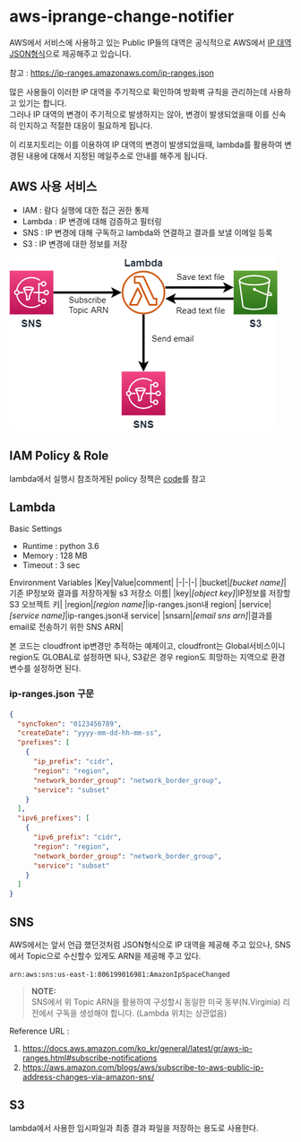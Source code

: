# aws-iprange-change-notifier

AWS에서 서비스에 사용하고 있는 Public IP들의 대역은 공식적으로 AWS에서 [IP 대역 JSON형식](https://ip-ranges.amazonaws.com/ip-ranges.json)으로 제공해주고 있습니다.  

참고 : https://ip-ranges.amazonaws.com/ip-ranges.json

많은 사용들이 이러한 IP 대역을 주기적으로 확인하여 방화벽 규칙을 관리하는데 사용하고 있기는 합니다.\
그러나 IP 대역의 변경이 주기적으로 발생하지는 않아, 변경이 발생되었을때 이를 신속히 인지하고 적절한 대응이 필요하게 됩니다.

이 리포지토리는 이를 이용하여 IP 대역의 변경이 발생되었을때, lambda를 활용하여 변경된 내용에 대해서 지정된 메일주소로 안내를 해주게 됩니다.

## AWS 사용 서비스
* IAM : 람다 실행에 대한 접근 권한 통제
* Lambda : IP 변경에 대해 검증하고 필터링
* SNS : IP 변경에 대해 구독하고 lambda와 연결하고 결과를 보낼 이메일 등록
* S3 : IP 변경에 대한 정보를 저장

![diagram](images/ipranges.png)

## IAM Policy & Role
lambda에서 실행시 참조하게된 policy 정책은 [code](./src/s3-sns-policy.json)를 참고

## Lambda
Basic Settings
* Runtime : python 3.6
* Memory : 128 MB
* Timeout : 3 sec

Environment Variables
|Key|Value|comment|
|-|-|-|
|bucket|*[bucket name]*|기존 IP정보와 결과를 저장하게될 s3 저장소 이름|
|key|*[object key]*|IP정보를 저장할 S3 오브젝트 키|
|region|*[region name]*|ip-ranges.json내 region|
|service|*[service name]*|ip-ranges.json내 service|
|snsarn|*[email sns arn]*|결과를 email로 전송하기 위한 SNS ARN|

본 코드는 cloudfront ip변경만 추적하는 예제이고, cloudfront는 Global서비스이니 region도 GLOBAL로 설정하면 되나, S3같은 경우 region도 희망하는 지역으로 환경변수를 설정하면 된다.

### ip-ranges.json 구문
```json
{
  "syncToken": "0123456789",
  "createDate": "yyyy-mm-dd-hh-mm-ss",
  "prefixes": [
    {
      "ip_prefix": "cidr",
      "region": "region",
      "network_border_group": "network_border_group",
      "service": "subset"
    }
  ],
  "ipv6_prefixes": [
    {
      "ipv6_prefix": "cidr",
      "region": "region",
      "network_border_group": "network_border_group",
      "service": "subset"
    }
  ]  
}
```

## SNS
AWS에서는 앞서 언급 했던것처럼 JSON형식으로 IP 대역을 제공해 주고 있으나, SNS에서 Topic으로 수신할수 있게도 ARN을 제공해 주고 있다.  

`arn:aws:sns:us-east-1:806199016981:AmazonIpSpaceChanged`  

> **NOTE:** \
> SNS에서 위 Topic ARN을 활용하여 구성할시 동일한 미국 동부(N.Virginia) 리전에서 구독을 생성해야 합니다. (Lambda 위치는 상관없음)

Reference URL : 
1. https://docs.aws.amazon.com/ko_kr/general/latest/gr/aws-ip-ranges.html#subscribe-notifications
2. https://aws.amazon.com/blogs/aws/subscribe-to-aws-public-ip-address-changes-via-amazon-sns/

## S3
lambda에서 사용한 임시파일과 최종 결과 파일을 저장하는 용도로 사용한다.
